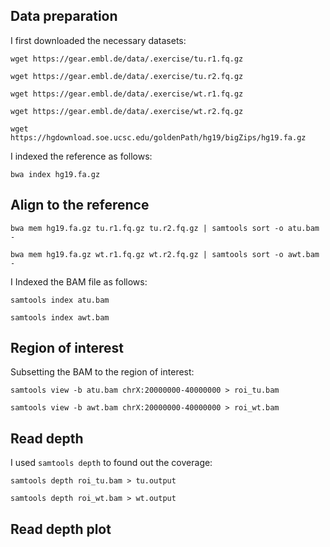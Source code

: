 ## Data preparation 

I first downloaded the necessary datasets:

`wget https://gear.embl.de/data/.exercise/tu.r1.fq.gz`

`wget https://gear.embl.de/data/.exercise/tu.r2.fq.gz`

`wget https://gear.embl.de/data/.exercise/wt.r1.fq.gz`

`wget https://gear.embl.de/data/.exercise/wt.r2.fq.gz`


`wget https://hgdownload.soe.ucsc.edu/goldenPath/hg19/bigZips/hg19.fa.gz`


I indexed the reference as follows: 

`bwa index hg19.fa.gz` 

## Align to the reference

`bwa mem hg19.fa.gz tu.r1.fq.gz tu.r2.fq.gz | samtools sort -o atu.bam - `

`bwa mem hg19.fa.gz wt.r1.fq.gz wt.r2.fq.gz | samtools sort -o awt.bam - `

I Indexed the BAM file as follows: 

`samtools index atu.bam`

`samtools index awt.bam`

## Region of interest

Subsetting the BAM to the region of interest: 

`samtools view -b atu.bam chrX:20000000-40000000 > roi_tu.bam `

`samtools view -b awt.bam chrX:20000000-40000000 > roi_wt.bam `

## Read depth
I used `samtools depth` to found out the coverage:

`samtools depth roi_tu.bam > tu.output`

`samtools depth roi_wt.bam > wt.output`

## Read depth plot


